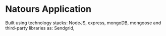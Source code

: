 # Natours Application

Built using technology stacks: NodeJS, express, mongoDB, mongoose and third-party libraries as: Sendgrid,
